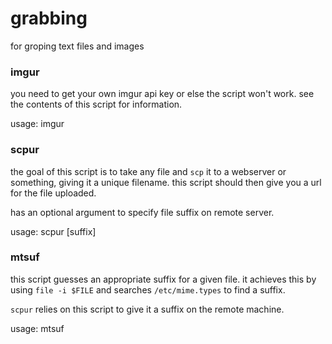 grabbing
========

for groping text files and images

### imgur

you need to get your own imgur api key or else the script won't work.
see the contents of this script for information.

usage:
    imgur <filename or url>

### scpur

the goal of this script is to take any file and `scp` it to a webserver
or something, giving it a unique filename. this script should then give
you a url for the file uploaded.

has an optional argument to specify file suffix on remote server.

usage:
    scpur <filename> [suffix]

### mtsuf

this script guesses an appropriate suffix for a given file.
it achieves this by using `file -i $FILE` and searches
`/etc/mime.types` to find a suffix.

`scpur` relies on this script to give it a suffix on the remote machine.

usage:
    mtsuf <filename>
